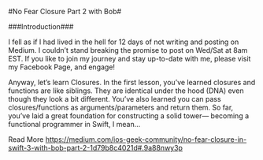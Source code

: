 #No Fear Closure Part 2 with Bob#

###Introduction###

I fell as if I had lived in the hell for 12 days of not writing and posting on Medium. I couldn’t stand breaking the promise to post on Wed/Sat at 8am EST. If you like to join my journey and stay up-to-date with me, please visit my Facebook Page, and engage!

Anyway, let’s learn Closures. In the first lesson, you’ve learned closures and functions are like siblings. They are identical under the hood (DNA) even though they look a bit different. You’ve also learned you can pass closures/functions as arguments/parameters and return them. So far, you’ve laid a great foundation for constructing a solid tower— becoming a functional programmer in Swift, I mean...




Read More 
https://medium.com/ios-geek-community/no-fear-closure-in-swift-3-with-bob-part-2-1d79b8c4021d#.9a88nwy3p
